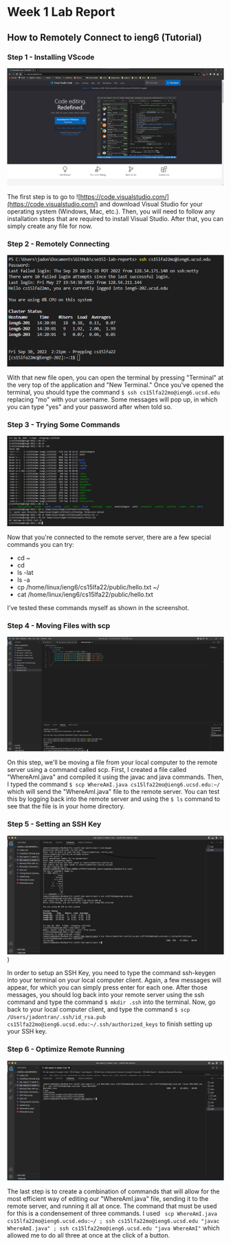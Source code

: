 # Week 1 Lab Report
## How to Remotely Connect to ieng6 (Tutorial)

### Step 1 - Installing VScode
![Image](Installing%20VScode.png)

The first step is to go to ![https://code.visualstudio.com/](https://code.visualstudio.com/) and download Visual Studio for your operating system (Windows, Mac, etc.). Then, you will need to follow any installation steps that are required to install Visual Studio. After that, you can simply create any file for now.


### Step 2 - Remotely Connecting
![Image](Remotely%20Connecting.png)

With that new file open, you can open the terminal by pressing "Terminal" at the very top of the application and "New Terminal." Once you've opened the terminal, you should type the command `$ ssh cs15lfa22mo@ieng6.ucsd.edu` replacing "mo" with your username. Some messages will pop up, in which you can type "yes" and your password after when told so.

### Step 3 - Trying Some Commands
![Image](Trying%20Some%20Commands.png)

Now that you're connected to the remote server, there are a few special commands you can try:

* cd ~
* cd
* ls -lat
* ls -a
* cp /home/linux/ieng6/cs15lfa22/public/hello.txt ~/
* cat /home/linux/ieng6/cs15lfa22/public/hello.txt

I've tested these commands myself as shown in the screenshot. 

### Step 4 - Moving Files with scp
![Image](Moving%20Files%20with%20scp.png)

On this step, we'll be moving a file from your local computer to the remote server using a command called scp. First, I created a file called "WhereAmI.java" and compiled it using the javac and java commands. Then, I typed the command `$ scp WhereAmI.java cs15lfa22mo@ieng6.ucsd.edu:~/` which will send the "WhereAmI.java" file to the remote server. You can test this by logging back into the remote server and using the `$ ls` command to see that the file is in your home directory.

### Step 5 - Setting an SSH Key
![Image](SSH%20Keys.png))   

In order to setup an SSH Key, you need to type the command ssh-keygen into your terminal on your local computer client. Again, a few messages will appear, for which you can simply press enter for each one. After those messages, you should log back into your remote server using the ssh command and type the command `$ mkdir .ssh` into the terminal. Now, go back to your local computer client, and type the command `$ scp /Users/jadontran/.ssh/id_rsa.pub cs15lfa22mo@ieng6.ucsd.edu:~/.ssh/authorized_keys` to finish setting up your SSH key.

### Step 6 - Optimize Remote Running
![Image](Making%20Remote%20Running%20Even%20More%20Pleasant.png)

The last step is to create a combination of commands that will allow for the most efficient way of editing our "WhereAmI.java" file, sending it to the remote server, and running it all at once. The command that must be used for this is a condensement of three commands. I used ` scp WhereAmI.java cs15lfa22mo@ieng6.ucsd.edu:~/ ; ssh cs15lfa22mo@ieng6.ucsd.edu "javac WhereAmI.java" ; ssh cs15lfa22mo@ieng6.ucsd.edu "java WhereAmI"` which allowed me to do all three at once at the click of a button.